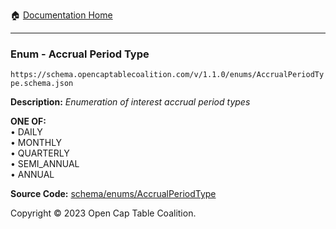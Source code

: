 :house: [Documentation Home](../../../README.md)

---

### Enum - Accrual Period Type

`https://schema.opencaptablecoalition.com/v/1.1.0/enums/AccrualPeriodType.schema.json`

**Description:** _Enumeration of interest accrual period types_

**ONE OF:**</br>&bull; DAILY </br>&bull; MONTHLY </br>&bull; QUARTERLY </br>&bull; SEMI_ANNUAL </br>&bull; ANNUAL

**Source Code:** [schema/enums/AccrualPeriodType](../../../../schema/enums/AccrualPeriodType.schema.json)

Copyright © 2023 Open Cap Table Coalition.
